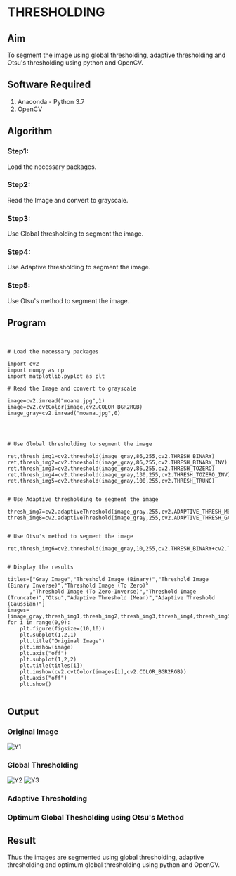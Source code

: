 # THRESHOLDING
## Aim
To segment the image using global thresholding, adaptive thresholding and Otsu's thresholding using python and OpenCV.

## Software Required
1. Anaconda - Python 3.7
2. OpenCV

## Algorithm

### Step1:

Load the necessary packages.

### Step2:

Read the Image and convert to grayscale.

### Step3:

Use Global thresholding to segment the image.

### Step4:

Use Adaptive thresholding to segment the image.

### Step5:

Use Otsu's method to segment the image.

## Program
```


# Load the necessary packages

import cv2
import numpy as np
import matplotlib.pyplot as plt

# Read the Image and convert to grayscale

image=cv2.imread("moana.jpg",1)
image=cv2.cvtColor(image,cv2.COLOR_BGR2RGB)
image_gray=cv2.imread("moana.jpg",0)




# Use Global thresholding to segment the image

ret,thresh_img1=cv2.threshold(image_gray,86,255,cv2.THRESH_BINARY)
ret,thresh_img2=cv2.threshold(image_gray,86,255,cv2.THRESH_BINARY_INV)
ret,thresh_img3=cv2.threshold(image_gray,86,255,cv2.THRESH_TOZERO)
ret,thresh_img4=cv2.threshold(image_gray,130,255,cv2.THRESH_TOZERO_INV)
ret,thresh_img5=cv2.threshold(image_gray,100,255,cv2.THRESH_TRUNC)


# Use Adaptive thresholding to segment the image

thresh_img7=cv2.adaptiveThreshold(image_gray,255,cv2.ADAPTIVE_THRESH_MEAN_C,cv2.THRESH_BINARY,11,2)
thresh_img8=cv2.adaptiveThreshold(image_gray,255,cv2.ADAPTIVE_THRESH_GAUSSIAN_C,cv2.THRESH_BINARY,11,2)


# Use Otsu's method to segment the image 

ret,thresh_img6=cv2.threshold(image_gray,10,255,cv2.THRESH_BINARY+cv2.THRESH_OTSU) 


# Display the results

titles=["Gray Image","Threshold Image (Binary)","Threshold Image (Binary Inverse)","Threshold Image (To Zero)"
       ,"Threshold Image (To Zero-Inverse)","Threshold Image (Truncate)","Otsu","Adaptive Threshold (Mean)","Adaptive Threshold (Gaussian)"]
images=[image_gray,thresh_img1,thresh_img2,thresh_img3,thresh_img4,thresh_img5,thresh_img6,thresh_img7,thresh_img8]
for i in range(0,9):
    plt.figure(figsize=(10,10))
    plt.subplot(1,2,1)
    plt.title("Original Image")
    plt.imshow(image)
    plt.axis("off")
    plt.subplot(1,2,2)
    plt.title(titles[i])
    plt.imshow(cv2.cvtColor(images[i],cv2.COLOR_BGR2RGB))
    plt.axis("off")
    plt.show()


```
## Output

### Original Image
![Y1](https://github.com/Sharmilasha/THRESHOLDING/assets/94506182/bec11dc2-b1e7-41a4-aa54-d9bfe64d1f2a)


### Global Thresholding
![Y2](https://github.com/Sharmilasha/THRESHOLDING/assets/94506182/e021280c-78b3-476a-a6ba-4b1c9e4f802e)
![Y3](https://github.com/Sharmilasha/THRESHOLDING/assets/94506182/f4474b13-c641-44e9-846e-44a9f00a0a75)


### Adaptive Thresholding


### Optimum Global Thesholding using Otsu's Method


## Result
Thus the images are segmented using global thresholding, adaptive thresholding and optimum global thresholding using python and OpenCV.

